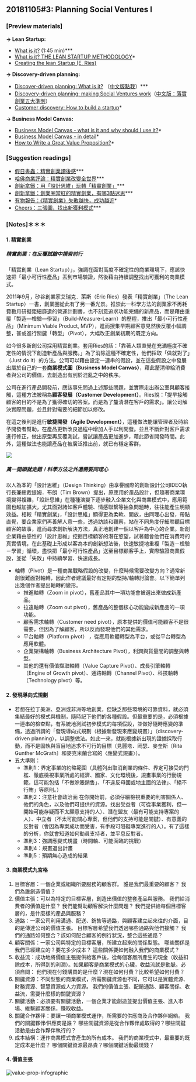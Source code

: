 
## 20181105#3: Planning Social Ventures I

### [Preview materials]

**→ Lean Startup:**

- [What is it?](https://youtu.be/_a3s0IXSuxY) (1:45 min)***
- [What is it? THE LEAN STARTUP METHODOLOGY](http://theleanstartup.com/principles)*
- [Creating the lean Startup (E. Ries)](https://www.inc.com/magazine/201110/eric-ries-usability-testing-product-development.html)

**→ Discovery-driven planning:**

- [Discover-driven planning: What is it?](https://hbr.org/1995/07/discovery-driven-planning) （[中文版點我](https://www.hbrtaiwan.com/article_content_AR0000165.html)）***
- [Discovery-driven planning: making Social Ventures work](https://hbr.org/2010/09/making-social-ventures-work)（[中文版：落實創業五大準則](https://www.hbrtaiwan.com/article_content_AR0000165.html)）
- [Customer discovery: How to build a startup](https://youtu.be/FRzz9JJ6iiI)* 

**→ Business Model Canvas:**

- [Business Model Canvas - what is it and why should I use it?](https://diytoolkit.org/tools/business-model-canvas/)*
- [Business Model Canvas - in detail](https://www.alexandercowan.com/business-model-canvas-templates/)*
- [How to Write a Great Value Proposition?](https://blog.hubspot.com/marketing/write-value-proposition)*



### [Suggestion readings]

- [假日書蟲：精實創業讀後感](https://holidaybookworm.blogspot.com/2017/02/the-lean-startup-eric-ries-lean-startup.html)***
- [哈佛商業評論：精實創業改變全世界](https://www.hbrtaiwan.com/article_content_AR0002324.html)***
- [創新拿鐵：用「設計思維」玩轉「精實創業」](http://startupbeat.hkej.com/?p=38149)***
- [創新拿鐵：創業圈當紅的精實創業，有哪3點迷思](https://startuplatte.com/2016/10/19/lean_startup/)***
- [有物報告：《精實創業》失敗越快，成功越近](https://yowureport.com/8453/)*
- [Cheers：三張圖，找出新獲利模式](https://www.cheers.com.tw/article/article.action?id=5068818)***



### [Notes]＊＊＊

#### 1. 精實創業

##### **精實創業：在反覆試驗中摸索前行**

「精實創業（Lean Startup）」，強調在面對高度不確定性的商業環境下，應該快速把「最小可行性產品」丟到市場驗證，然後藉由持續調整找出可獲利的商業模式。

2011年9月，矽谷創業家艾瑞克．萊斯（Eric Ries）發表「精實創業」（The Lean Startup）一書，創業圈從此有了另一番光景。推崇此一科學方法的創業家不再耗費數月研擬鉅細靡遺的營運計劃書，也不刻意追求功能完備的新產品，而是藉由重覆「製造—檢驗—學習」（Build-Measure-Learn）的歷程，推出「最小可行性產品」（Minimum Viable Product, MVP），進而搜集早期顧客意見然後反覆小幅調整，甚或進行關鍵「轉型」（Pivot），大幅改正創業初期的既定方向。

如今很多新創公司採用精實創業。套用Ries的話：「靠著人類直覺在充滿極度不確定性的情況下創造新產品與服務。」為了消除這種不確定性，他們採取「做就對了」（Just do it）的方法。公司可以藉由設定一連串的假設，並在這些假設之中發展出屬於自己的一套**商業模式圖（Business Model Canvas）**，藉此釐清帶給消費者與公司的價值，去創造出有別於混亂之中的秩序。

公司在進行產品開發前，應該事先問過上述那些問題，並實際走出辦公室與顧客接觸，這種方法被稱為**顧客發展（Customer Development）**。Ries說：「提早接觸顧客的目的不是為了獲得確切的答案。而是為了釐清潛在客戶的需求」。讓公司解決實際問題，並且針對需要的細節加以修改。

在這之後則是進行**敏捷開發（Agile Development）**，這種做法能讓管理者及時給予開發者幫助，在產品更新改良過程中增加人手以利開發。並且不斷針對客戶需求進行修正，做出原型再反覆測試，嘗試讓產品更加進步，藉此節省開發時間。此外，這種做法也能讓產品在被廣泛推出前，就已有穩定客群。

![](assets/083d958f-723e-49fe-9bd2-6ee6a0475fa7.jpeg)

##### 萬一開頭就走錯！科學方法之外還需要同理心

以人為本的「設計思維」（Design Thinking）由享譽國際的創新設計公司IDEO執行長兼總裁提姆．布朗（Tim Brown）提出，原應用於產品設計，但隨著商業環境變得複雜，「設計思維」在種種演變下逐步融入企業文化與商業模式中，應用範圍也越加擴大，尤其面對諸如客戶體驗、情感聯繫等抽象問題時，往往能產生明顯效益。相較「精實創業」，「設計思維」顯得更為柔軟、開放，由同理心出發，帶點直覺，要企業家們再善解人意一些，透過訪談和觀察，站在不同角度仔細聆聽目標顧客的故事，進而尋求創新解決方法，真正地創建一個以客戶為中心的企業。新創企業藉由感性的「設計思維」挖掘目標顧客的潛在慾望，試著體會他們在消費時的真實情境，在此基礎上形成以客為本的創新想法後，快速敏捷地重複「製造－檢驗－學習」循環，盡快把「最小可行性產品」送至目標顧客手上，實際驗證商業假設，並從「失敗」中持續學習、快速成長。


- 軸轉（Pivot）是一種商業戰略假設的改變，什麼時候需要改變方向？通常新創很難面對軸轉，因此作者建議最好有定期的堅持/軸轉討論會。以下簡單列出幾個作者提出軸轉的變形。
  - 推進軸轉（Zoom in pivot），舊產品其中一項功能會被選出來做成新產品。
  - 拉遠軸轉（Zoom out pivot），舊產品的整個核心功能變成新產品的一項功能。
  - 顧客需求軸轉（Customer need pivot），原本提供的價值可能顧客不是很需要，但因為了解顧客，所以反而發現他們的其他需求。
  - 平台軸轉（Platform pivot） ，從應用軟體轉型為平台，或從平台轉型為應用軟體。
  - 企業架構軸轉（Business Architecture Pivot），利潤與貨量間的調整與轉型。
  - 其他的還有價值擷取軸轉（Value Capture Pivot）、成長引擎軸轉（Engine of Growth pivot）、通路軸轉（Channel Pivot）、科技軸轉（Technology pivot）等。



#### 2. 發現導向式規劃

- 若想在拉丁美洲、亞洲或非洲等地創業，但缺乏那些環境的可靠資料，就必須集結最好的模式與機制，隨時記下他們的各種假設。但最重要的是，必須根據一連串的檢查點，有系統地測試初步模式的每項假設，並做好隨時應變的準備，透過所謂的「發現導向式規劃（根據新發現來應變規畫）」（discovery-driven planning），以調整做法。如此一來，就能根據新出現的證據採取行動，而不是固執與盲目地追求不可行的目標（見麗塔．岡瑟．麥奎斯〔Rita Gunther McGrath〕和麥克米蘭合寫的〈應變式規畫〉）。
- 五大準則：
  - 準則1：界定事業的約略範圍（具體列出取消創業的條件、界定可接受的門檻、徹底檢視事業所處的經濟、國家、文化環境後，規畫事業的行動規範，這可能包括「不做賒賬銷售」、「不違反母國或地主國的法律」、「絕不行賄」等原則。）
   - 準則2：注意社會政治面
     在你開始前，必須仔細檢視重要的利害關係人、他們的角色，以及他們可提供的資源。找出受益者（可從事業獲利，但一開始可能存疑而不太願意支持的人）、潛在盟友（最有可能支持專案的人）、中立者（不太可能關心專案，但他們的支持可能是關鍵）、有意義的反對者（會因為專案成功而受害，有手段可阻礙專案進行的人）。有了這樣的分析，你就會知道如何動員支持者，並平息反對者。
   - 準則3：強調應變式規畫（時間軸、可能面臨的挑戰）
   - 準則4：規畫退出計畫
   - 準則5：預期無心造成的結果



#### 3. 商業模式九宮格

1. 目標客層：一個企業或組織所要服務的顧客群。 誰是我們最重要的顧客？ 我們為誰創造價值？ 
2. 價值主張：可以為特定的目標客層，創造出價值的整套產品與服務。 我們給消費者的價值是什麼？ 我們能幫助顧客解決什麼問題？ 我們提供給每個目標客層的，是什麼樣的產品與服務？
3. 通路：一家公司利用溝通、配送、銷售等通路，與顧客建立起來往的介面，目的是傳達公司的價值主張。 目標客層希望我們透過哪些通路與他們接觸？ 我們的通路如何整合？該如何配合顧客的例行狀況，整合這些通路？ 
4. 顧客關係：一家公司與特定的目標客層，所建立起來的關係型態。 哪些關係是我們已經建立的？要花多少成本？ 這些關係要如何融入我們的商業模式？ 
5. 收益流：成功地將價值主張提供給客戶後，從每個客層所產生的現金（收益扣除成本，所得到的利潤）。如果顧客是商業模式的心臟，收益流就是動脈。必須自問： 他們現在付錢購買的是什麼？現在如何付費？比較希望如何付費？ 
6. 關鍵資源：不同型態的商業模式，所需關鍵資源也不同，它可以是實體資源、財務資源、智慧資源或人力資源。 我們的價值主張、配銷通路、顧客關係、收益流，需要什麼樣的關鍵資源？ 
7. 關鍵活動：必須要有關鍵活動，一個企業才能創造並提出價值主張、進入市場、維繫顧客關係，賺取收益。 
8. 關鍵合作夥伴：要讓一項商業模式運作，所需要的供應商及合作夥伴網絡。 我們的關鍵夥伴∕供應商是誰？ 哪些關鍵資源是從合作夥伴處取得的？哪些關鍵活動是由合作夥伴執行的？ 
9. 成本結構：運作商業模式會產生的所有成本。 我們的商業模式中，最重要的既定成本是什麼？ 哪個關鍵資源最昂貴？哪個關鍵活動最燒錢？



#### 4. 價值主張

![value-prop-infographic](assets/value-prop-infographic.jpg)


